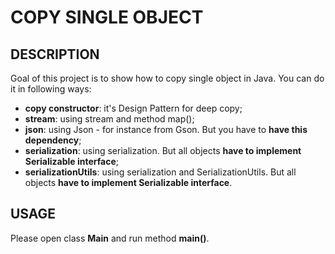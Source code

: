 COPY SINGLE OBJECT
==================


DESCRIPTION
-----------

Goal of this project is to show how to copy single object in Java. You can do it in following ways:
- **copy constructor**: it's Design Pattern for deep copy;
- **stream**: using stream and method map();
- **json**: using Json - for instance from Gson. But you have to **have this dependency**;
- **serialization**: using serialization. But all objects **have to implement Serializable interface**;
- **serializationUtils**: using serialization and SerializationUtils. But all objects **have to implement Serializable interface**.


USAGE
-----

Please open class **Main** and run method **main()**.